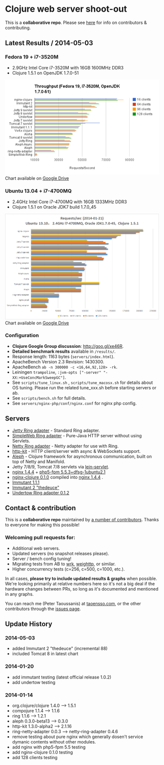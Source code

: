 # Clojure web server shoot-out

This is a **collaborative repo**. Please see [here](#contact--contribution) for info on contributors & contributing.

## Latest Results / 2014-05-03

### Fedora 19 + i7-3520M

  * 2.9GHz Intel Core i7-3520M with 16GB 1600MHz DDR3
  * Clojure 1.5.1 on OpenJDK 1.7.0-51

  ![Performance comparison chart](results/20140503-01-04.png)
  Chart available on [Google Drive](http://goo.gl/2FtAFy)

### Ubuntu 13.04 + i7-4700MQ

  * 2.4GHz Intel Core i7-4700MQ with 16GB 1333MHz DDR3
  * Clojure 1.5.1 on Oracle JDK7 build  1.7.0_45

  ![Performance comparison chart](results/20140121-14-30.png)
  Chart available on [Google Drive](http://goo.gl/XrHk7C)

### Configuration

  * **Clojure Google Group discussion**: http://goo.gl/xe46R.
  * **Detailed benchmark results** available in `/results/`.
  * Response length: 1163 bytes (`servers/index.html`).
  * ApacheBench Version 2.3 Revision: 1430300.
  * ApacheBench `ab -n 300000 -c <16,64,92,128> -rk`.
  * Leiningen `trampoline`, `:jvm-opts ["-server" "-XX:+UseConcMarkSweepGC"]`.
  * See `scripts/tune_linux.sh` , `scripts/tune_macosx.sh`  for details about OS tuning. Please run the related tune_xxx.sh before starting servers or ab.
  * See `scripts/bench.sh` for full details.
  * See `servers/nginx-php/conf/nginx.conf` for nginx php config.


## Servers

  * [Jetty Ring adapter](https://github.com/ring-clojure/ring) - Standard Ring adapter.
  * [SimpleWeb Ring adapter](https://github.com/netmelody/ring-simpleweb-adapter) - Pure-Java HTTP server without using Servlets.
  * [Netty Ring adapter](https://github.com/shenfeng/async-ring-adapter) - Netty adapter for use with Ring.
  * [http-kit](https://github.com/shenfeng/http-kit) - HTTP client/server with async & WebSockets support.
  * [Aleph](https://github.com/ztellman/aleph) - Clojure framework for asynchronous communication, built on top of Netty and Manifold.
  * Jetty 7/8/9, Tomcat 7/8 servlets via [lein-servlet](https://github.com/kumarshantanu/lein-servlet).
  * [nginx 1.4.4](http://nginx.org) + [php5-fpm 5.5.3+dfsg-1ubuntu2.1](http://php-fpm.org/)
  * [nginx-clojure 0.1.0](https://github.com/xfeep/nginx-clojure) compiled into [nginx 1.4.4](http://nginx.org)  .
  * [Immutant 1.1.1](http://immutant.org/)
  * [Immutant 2 "thedeuce"](https://github.com/immutant/immutant)
  * [Undertow Ring adapter 0.1.2](https://github.com/piranha/ring-undertow-adapter)


## Contact & contribution

This is a **collaborative repo** maintained by [a number of contributors](https://github.com/ptaoussanis/clojure-web-server-benchmarks/graphs/contributors). Thanks to everyone for making this possible!

### Welcoming pull requests for:
  * Additional web servers.
  * Updated servers (no snapshot releases please).
  * Server / bench config tuning!
  * Migrating tests from AB to [wrk](https://github.com/wg/wrk), [weighttp](https://github.com/lighttpd/weighttp), or similar.
  * Higher concurrency tests (c=256, c=500, c=1000, etc.).

In all cases, **please try to include updated results & graphs** when possible. We're looking primarily at relative numbers here so it's not a big deal if the hardware changes between PRs, so long as it's documented and mentioned in any graphs.

You can reach me (Peter Taoussanis) at [taoensso.com](https://www.taoensso.com), or the other contributors through the [issues page](https://github.com/ptaoussanis/clojure-web-server-benchmarks/issues?state=open).


## Update History

### 2014-05-03

  * added Immutant 2 "thedeuce" (incremental 88)
  * included Tomcat 8 in latest chart

### 2014-01-20

  * add immutant testing (latest official release 1.0.2)
  * add undertow testing

### 2014-01-14

  * org.clojure/clojure 1.4.0 --> 1.5.1
  * compojure    1.1.4        --> 1.1.6
  * ring         1.1.6        --> 1.2.1
  * aleph        0.3.0-beta13 --> 0.3.0
  * http-kit     1.3.0-alpha2 --> 2.1.16
  * ring-netty-adapter 0.0.3 -->  netty-ring-adapter 0.4.6
  * remove testing about pure nginx which generally dosen't service dymanic contents without other modules.
  * add nginx with php5-fpm 5.5 testing
  * add nginx-clojure 0.1.0 testing
  * add 128 clients testing
